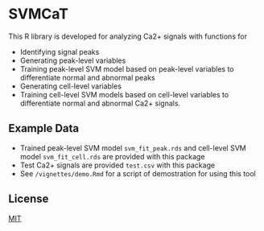 # SVMCaT
This R library is developed for analyzing Ca2+ signals with functions for 
- Identifying signal peaks
- Generating peak-level variables
- Training peak-level SVM model based on peak-level variables to differentiate normal and abnormal peaks
- Generating cell-level variables
- Training cell-level SVM models based on cell-level variables to differentiate normal and abnormal Ca2+ signals.

## Example Data
- Trained peak-level SVM model `svm_fit_peak.rds` and cell-level SVM model `svm_fit_cell.rds` are provided with this package
- Test Ca2+ signals are provided `test.csv` with this package
- See `/vignettes/demo.Rmd` for a script of demostration for using this tool

## License
[MIT](https://choosealicense.com/licenses/mit/)

